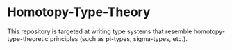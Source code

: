 # Homotopy-Type-Theory

This repository is targeted at writing type systems that resemble homotopy-type-theoretic principles (such as pi-types, sigma-types, etc.).